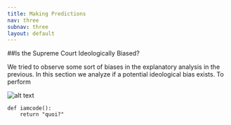 ```yaml
---
title: Making Predictions
nav: three
subnav: three
layout: default
---
```


##Is the Supreme Court Ideologically Biased?

We tried to observe some sort of biases in the explanatory analysis in the previous. In this section we analyze if a potential ideological bias exists. To perform 



![alt text]({{site.baseurl}}img/sc.png "Title")


```
def iamcode():
	return "quoi?"
```
